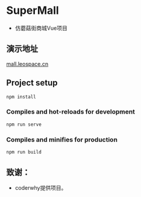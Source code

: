 # SuperMall

* 仿蘑菇街商城Vue项目

## 演示地址
<a href="http://mall.leospace.cn" target="_blank">mall.leospace.cn</a>

## Project setup
```
npm install
```

### Compiles and hot-reloads for development
```
npm run serve
```

### Compiles and minifies for production
```
npm run build
```

## 致谢：

* coderwhy提供项目。
